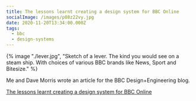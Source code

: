 ```yaml
---
title: The lessons learnt creating a design system for BBC Online
socialImage: /images/p08z22vy.jpg
date: 2020-11-20T13:34:00.000Z
tags:
  - bbc
  - design-systems
---
```


{% image "./lever.jpg", "Sketch of a lever. The kind you would see on a steam ship. With choices of various BBC brands like News, Sport and Bitesize." %}

Me and Dave Morris wrote an article for the BBC Design+Engineering blog.

[The lessons learnt creating a design system for BBC Online](https://medium.com/bbc-design-engineering/the-lessons-learnt-creating-a-design-system-for-bbc-online-38625885870e)
